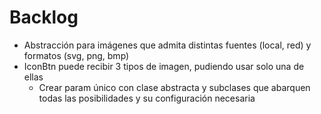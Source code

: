 # Backlog

- Abstracción para imágenes que admita distintas fuentes (local, red) y formatos (svg, png, bmp)
- IconBtn puede recibir 3 tipos de imagen, pudiendo usar solo una de ellas
  - Crear param único con clase abstracta y subclases que abarquen todas las posibilidades y su configuración necesaria
